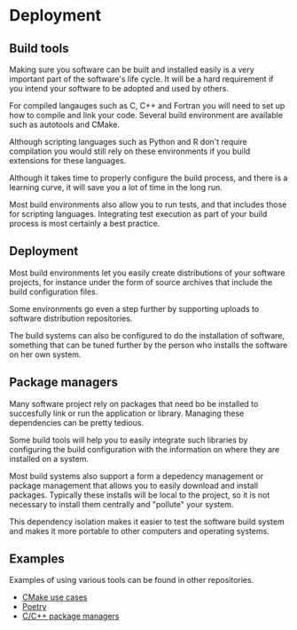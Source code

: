 # Deployment

## Build tools

Making sure you software can be built and installed easily is a very important
part of the software's life cycle.  It will be a hard requirement if you intend
your software to be adopted and used by others.

For compiled langauges such as C, C++ and Fortran you will need to set up how to
compile and link your code.  Several build environment are available such as
autotools and CMake.

Although scripting languages such as Python and R don't require compilation you
would still rely on these environments if you build extensions for these
languages.

Although it takes time to properly configure the build process, and there is a
learning curve, it will save you a lot of time in the long run.

Most build environments also allow you to run tests, and that includes those for
scripting languages.  Integrating test execution as part of your build process
is most certainly a best practice.


## Deployment

Most build environments let you easily create distributions of your software
projects, for instance under the form of source archives that include the build
configuration files.

Some environments go even a step further by supporting uploads to software
distribution repositories.

The build systems can also be configured to do the installation of software,
something that can be tuned further by the person who installs the software on
her own system.


## Package managers

Many software project rely on packages that need bo be installed to succesfully
link or run the application or library.  Managing these dependencies can be
pretty tedious.

Some build tools will help you to easily integrate such libraries by configuring
the build configuration with the information on where they are installed on a
system.

Most build systems also support a form a depedency management or package
management that allows you to easily download and install packages.  Typically
these installs will be local to the project, so it is not necessary to install
them centrally and "pollute" your system.

This dependency isolation makes it easier to test the software build system and
makes it more portable to other computers and operating systems.


## Examples

Examples of using various tools can be found in other repositories.

  * [CMake use cases](https://github.com/gjbex/CMake-usecases)
  * [Poetry](https://github.com/gjbex/CI-example)
  * [C/C++ package
    managers](https://github.com/gjbex/C-plus-plus-software-engineering)
